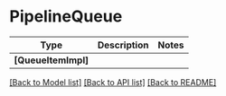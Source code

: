 # PipelineQueue

Type | Description | Notes
------------- | ------------- | -------------
**[QueueItemImpl]** |  | 

[[Back to Model list]](../README.md#documentation-for-models) [[Back to API list]](../README.md#documentation-for-api-endpoints) [[Back to README]](../README.md)


